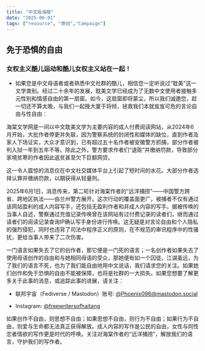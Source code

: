 ```yaml
---
title: "中文版海报" 
date: "2025-06-01"
tags: ["resource", "原创","Campaign"] 
---
```


## 免于恐惧的自由

### 女权主义酷儿运动和酷儿女权主义站在一起！

* 如果您是中文母语者或者熟悉中文社群的酷儿，相信您一定听说过“耽美”这一文学类别。经过二十余年的发展，耽美文学已经成为了无数中文使用者接触多元性别和情感自由的第一扇窗。如今，这扇窗即将蒙尘，所以我们诚邀您，趁一切还不算太晚，与我们一起挽大厦于将倾，拯救我们本就岌岌可危的言论自由与性自由：

海棠文学网是一间以中文耽美文学为主要内容的成人付费阅读网站，从2024年6月开始，大批作者停更并失联，因为警察系统的封闭性和媒体的缺位，直到作者及家人下场证实，大众才意识到，已有超过五十名作者被安徽警方抓捕，部分作者被判入狱一年到五年不等。除此之外，警方要求作者们“退赃”并缴纳罚款，导致部分家境贫寒的作者因此返贫甚至欠下巨额网贷。

这一令人震惊的消息仅在中文社交媒体平台上引起了短时间的水花。大部分作者选择认罪并缴纳罚款，以期获得从轻量刑。

2025年6月1日，消息传来，第二轮针对海棠作者的“远洋捕捞”——中国警方跨省、跨地区执法——由兰州警方展开。这次行动的覆盖面更广，被捕者不仅有通过该网站盈利的成人内容写手，还包括无盈利作者和非成人内容的写手。据被传唤的当事人自述，警察通过充值记录传唤曾在该网站有过付费记录的读者们，继而通过读者们的阅读记录查询IP确认写手身份进行传唤。这无疑是对言论自由和个人隐私的强烈侵犯，同时也违背了司法中程序正义的原则，在不规范的审讯程序中的性骚扰，更给当事人带来了二次伤害。

一门语言如果失去了它的创作者，那它便是一门死的语言；一名创作者如果失去了使用母语创作的自由和与她相同母语的受众，那她便有如一个囚徒。江湖虽远，为了我们的语言不死，也为了我们能自由地用中文说话，我们请求您的关注。如果她们创作和免于恐惧的自由不能被保障，也将是社群的一大损失。如果您想要了解更多关于此事的消息，或追踪此事的进展，请关注：

- 联邦宇宙（Fediverse / Mastodon）账号: [@Phoenix096@mastodon.social](https://mastodon.social/@Phoenix093)

- Instagram: [@freewritersofhaitang](https://www.instagram.com/freewritersofhaitang/)

如果创作不自由，则思想不自由；如果思想不自由，则行为不自由；如果行为不自由，则爱与生命都无法真正获得解放。成人内容的写作是公民的自由，女性与同性恋者情欲的写作更是时代的呼唤。关注对海棠作者的“远洋捕捞”，解放我们的语言，守护我们的写作者。

